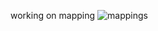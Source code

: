 working on mapping
![mappings](https://github.com/user-attachments/assets/25111a5c-627e-47c1-8487-d5ca37f89dba)
